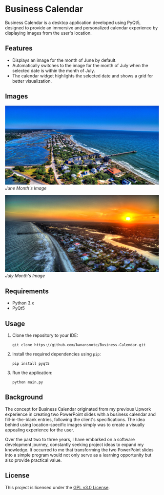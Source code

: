 # Business Calendar

Business Calendar is a desktop application developed using PyQt5, designed to provide an immersive 
and personalized calendar experience by displaying images from the user's location.

## Features

- Displays an image for the month of June by default.
- Automatically switches to the image for the month of July when the selected date is within the month of July.
- The calendar widget highlights the selected date and shows a grid for better visualization.

## Images

![June Image](media/for_june_image.jpg)
*June Month's Image*

![July Image](media/for_july_image.jpg)
*July Month's Image*

## Requirements

- Python 3.x
- PyQt5

## Usage

1. Clone the repository to your IDE:
    ```
    git clone https://github.com/kanansnote/Business-Calendar.git
    ```

2. Install the required dependencies using `pip`:
    ```
    pip install pyqt5
    ```

3. Run the application:
    ```
    python main.py
    ```

## Background

The concept for Business Calendar originated from my previous Upwork experience in creating two PowerPoint slides with 
a business calendar and fill-in-the-blank entries, following the client's specifications. 
The idea behind using location-specific images simply was to create a visually appealing experience for the user.

Over the past two to three years, I have embarked on a software development journey, constantly seeking project ideas 
to expand my knowledge. 
It occurred to me that transforming the two PowerPoint slides into a simple program would not only serve as 
a learning opportunity but also provide practical value.

## License

This project is licensed under the [GPL v3.0 License](LICENSE).
